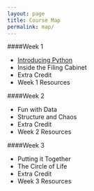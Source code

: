 ```yaml
---
layout: page
title: Course Map
permalink: map/
---
```


####Week 1

* [Introducing Python](/python-codelabs/introducing-python)
* Inside the Filing Cabinet
* Extra Credit
* Week 1 Resources

####Week 2

* Fun with Data
* Structure and Chaos
* Extra Credit
* Week 2 Resources

####Week 3

* Putting it Together
* The Circle of Life
* Extra Credit
* Week 3 Resources


